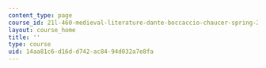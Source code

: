 ```yaml
---
content_type: page
course_id: 21l-460-medieval-literature-dante-boccaccio-chaucer-spring-2005
layout: course_home
title: ''
type: course
uid: 14aa81c6-d16d-d742-ac84-94d032a7e8fa
---
```

